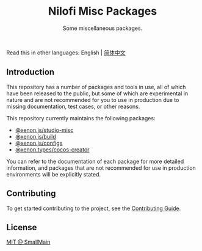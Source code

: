 <!-- 名字 -->
<h1 align="center">Nilofi Misc Packages</h1>
<!-- 描述 -->
<p align="center">Some miscellaneous packages.</p>
<br/>

Read this in other languages: English | [简体中文](./README_zh-CN.md)

## Introduction 

This repository has a number of packages and tools in use, all of which have been released to the public, but some of which are experimental in nature and are not recommended for you to use in production due to missing documentation, test cases, or other reasons.

This repository currently maintains the following packages: 

- [@xenon.js/studio-misc](./packages/js/studio-misc)
- [@xenon.js/build](./packages/js/build)
- [@xenon.js/configs](./packages/js/configs)
- [@xenon.types/cocos-creator](./packages/types/cocos-creator)

You can refer to the documentation of each package for more detailed information, and packages that are not recommended for use in production environments will be explicitly stated.

## Contributing

To get started contributing to the project, see the [Contributing Guide](./CONTRIBUTING.md).

## License

[MIT @ SmallMain](./LICENSE)
